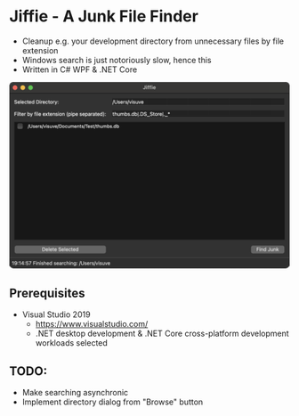 # Jiffie - A Junk File Finder

- Cleanup e.g. your development directory from unnecessary files by file extension
- Windows search is just notoriously slow, hence this
- Written in C# WPF & .NET Core

![screenshot](https://raw.githubusercontent.com/visuve/Jiffie/master/Screenshot.png)

## Prerequisites

- Visual Studio 2019
    - https://www.visualstudio.com/
    - .NET desktop development & .NET Core cross-platform development workloads selected

## TODO:

- Make searching asynchronic
- Implement directory dialog from "Browse" button 